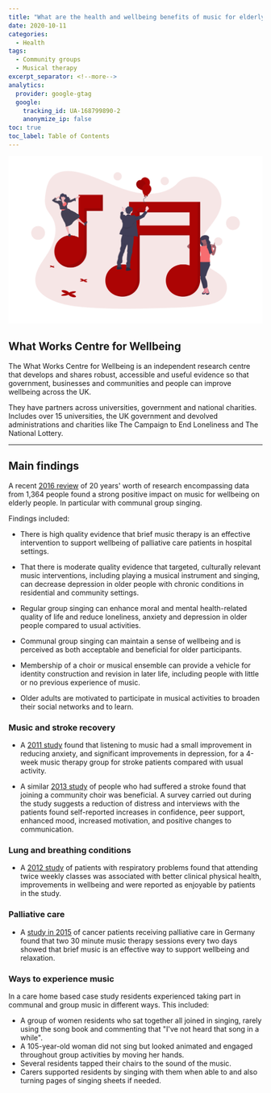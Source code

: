 ```yaml
---
title: "What are the health and wellbeing benefits of music for elderly people?"
date: 2020-10-11
categories:
  - Health
tags:
  - Community groups
  - Musical therapy
excerpt_separator: <!--more-->
analytics:
  provider: google-gtag
  google:
    tracking_id: UA-168799890-2
    anonymize_ip: false
toc: true
toc_label: Table of Contents
---
```


![](/assets/images/undraw_music.png)

## What Works Centre for Wellbeing

The What Works Centre for Wellbeing is an independent research centre that develops and shares robust, accessible and useful evidence so that government, businesses and communities and people can improve wellbeing across the UK.

They have partners across universities, government and national charities. Includes over 15 universities, the UK government and devolved administrations and charities like The Campaign to End Loneliness and The National Lottery.

------

## Main findings

A recent [2016 review](https://whatworkswellbeing.org/resources/music-singing-and-wellbeing/) of 20 years' worth of research encompassing data from 1,364 people found a strong positive impact on music for wellbeing on elderly people. In particular with communal group singing.

Findings included:

* There is high quality evidence that brief music therapy is an effective intervention to support wellbeing of palliative care patients in hospital settings.

* That there is moderate quality evidence that targeted, culturally relevant music interventions, including playing a musical instrument and singing, can decrease depression in older people with chronic conditions in residential and community settings.

* Regular group singing can enhance moral and mental health-related quality of life and reduce loneliness, anxiety and depression in older people compared to usual activities.

* Communal group singing can maintain a sense of wellbeing and is perceived as both acceptable and beneficial for older participants.

* Membership of a choir or musical ensemble can provide a vehicle for identity construction and revision in later life, including people with little or no previous experience of music.

* Older adults are motivated to participate in musical activities to broaden their social networks and to learn.

### Music and stroke recovery

* A [2011 study](https://pubmed.ncbi.nlm.nih.gov/22028163/) found that listening to music had a small improvement in reducing anxiety, and significant improvements in depression, for a 4-week music therapy group for stroke patients compared with usual activity.

* A similar [2013 study](https://content.iospress.com/articles/neurorehabilitation/nre916) of people who had suffered a stroke found that joining a community choir was beneficial. A survey carried out during the study suggests a reduction of distress and interviews with the patients found self-reported increases in confidence, peer support, enhanced mood, increased motivation, and positive changes to communication.

### Lung and breathing conditions

* A [2012 study](https://bmcpulmmed.biomedcentral.com/articles/10.1186/1471-2466-12-69) of patients with respiratory problems found that attending twice weekly classes was associated with better clinical physical health, improvements in wellbeing and were reported as enjoyable by patients in the study.

### Palliative care

* A [study in 2015](https://www.aerzteblatt.de/int/archive/article/172984) of cancer patients receiving palliative care in Germany found that two 30 minute music therapy sessions every two days showed that brief music is an effective way to support wellbeing and relaxation.

### Ways to experience music

In a care home based case study residents experienced taking part in communal and group music in different ways. This included:

- A group of women residents who sat together all joined in singing, rarely using the song book and commenting that "I've not heard that song in a while".
- A 105-year-old woman did not sing but looked animated and engaged throughout group activities by moving her hands.
- Several residents tapped their chairs to the sound of the music.
- Carers supported residents by singing with them when able to and also turning pages of singing sheets if needed.